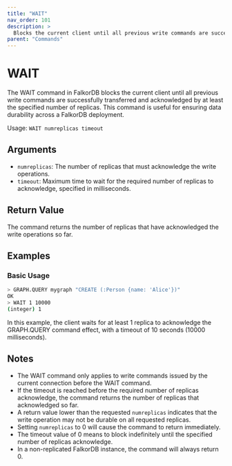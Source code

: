 ```yaml
---
title: "WAIT"
nav_order: 101
description: > 
  Blocks the current client until all previous write commands are successfully transferred and acknowledged by at least the specified number of replicas
parent: "Commands"
---
```


# WAIT

The WAIT command in FalkorDB blocks the current client until all previous write commands are successfully transferred and acknowledged by at least the specified number of replicas. This command is useful for ensuring data durability across a FalkorDB deployment.

Usage: `WAIT numreplicas timeout`

## Arguments

* `numreplicas`: The number of replicas that must acknowledge the write operations.
* `timeout`: Maximum time to wait for the required number of replicas to acknowledge, specified in milliseconds.

## Return Value

The command returns the number of replicas that have acknowledged the write operations so far.

## Examples

### Basic Usage

```sh
> GRAPH.QUERY mygraph "CREATE (:Person {name: 'Alice'})"
OK
> WAIT 1 10000
(integer) 1
```

In this example, the client waits for at least 1 replica to acknowledge the GRAPH.QUERY command effect, 
with a timeout of 10 seconds (10000 milliseconds).

## Notes

* The WAIT command only applies to write commands issued by the current connection before the WAIT command.
* If the timeout is reached before the required number of replicas acknowledge, the command returns the number of replicas that acknowledged so far.
* A return value lower than the requested `numreplicas` indicates that the write operation may not be durable on all requested replicas.
* Setting `numreplicas` to 0 will cause the command to return immediately.
* The timeout value of 0 means to block indefinitely until the specified number of replicas acknowledge.
* In a non-replicated FalkorDB instance, the command will always return 0.